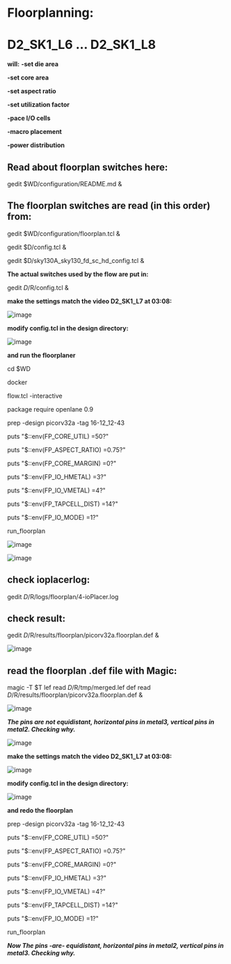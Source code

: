 
# Floorplanning:

# D2_SK1_L6 ... D2_SK1_L8

**will:**
**-set die area**

**-set core area**

**-set aspect ratio**

**-set utilization factor**

**-pace I/O cells**

**-macro placement**

**-power distribution**



## Read about floorplan switches here:

gedit $WD/configuration/README.md &



## The floorplan switches are read (in this order) from:

gedit $WD/configuration/floorplan.tcl &

gedit $D/config.tcl &

gedit $D/sky130A_sky130_fd_sc_hd_config.tcl &

**The actual switches used by the flow are put in:**

gedit $D/$R/config.tcl &


**make the settings match the video D2_SK1_L7 at 03:08:**

![image](https://github.com/user-attachments/assets/e410a4eb-ab79-4a23-8cf5-0032ecbed258)

**modify config.tcl in the design directory:**

![image](https://github.com/user-attachments/assets/1f23c04d-e975-4cca-b223-5e96c49ab8c7)

**and run the floorplaner**

cd $WD

docker

flow.tcl -interactive

package require openlane 0.9

prep -design picorv32a -tag 16-12_12-43

puts "$::env(FP_CORE_UTIL) =50?"

puts "$::env(FP_ASPECT_RATIO) =0.75?"

puts "$::env(FP_CORE_MARGIN) =0?"

puts "$::env(FP_IO_HMETAL) =3?"

puts "$::env(FP_IO_VMETAL) =4?"

puts "$::env(FP_TAPCELL_DIST) =14?"

puts "$::env(FP_IO_MODE) =1?"

run_floorplan

![image](https://github.com/user-attachments/assets/8109629b-5971-4e23-9cda-ba18494c3cc9)

![image](https://github.com/user-attachments/assets/4d0cb450-fbc4-410f-849e-f73c68f1aea6)


## check ioplacerlog:

gedit $D/$R/logs/floorplan/4-ioPlacer.log

## check result:

gedit $D/$R/results/floorplan/picorv32a.floorplan.def &

![image](https://github.com/user-attachments/assets/997b5c05-a245-4e62-bb6d-2e7d1701ecf3)

## read the floorplan .def file with Magic:

magic -T $T lef read $D/$R/tmp/merged.lef def read $D/$R/results/floorplan/picorv32a.floorplan.def &

![image](https://github.com/user-attachments/assets/0d4afac0-ba8c-439d-beed-aa020f9d543a)

***The pins are not equidistant, horizontal pins in metal3, vertical pins in metal2. Checking why.***

![image](https://github.com/user-attachments/assets/37b7940b-0aef-42b6-8a9c-c703da381ed3)

**make the settings match the video D2_SK1_L7 at 03:08:**

![image](https://github.com/user-attachments/assets/e410a4eb-ab79-4a23-8cf5-0032ecbed258)

**modify config.tcl in the design directory:**

![image](https://github.com/user-attachments/assets/1f23c04d-e975-4cca-b223-5e96c49ab8c7)

**and redo the floorplan**

prep -design picorv32a -tag 16-12_12-43

puts "$::env(FP_CORE_UTIL) =50?"

puts "$::env(FP_ASPECT_RATIO) =0.75?"

puts "$::env(FP_CORE_MARGIN) =0?"

puts "$::env(FP_IO_HMETAL) =3?"

puts "$::env(FP_IO_VMETAL) =4?"

puts "$::env(FP_TAPCELL_DIST) =14?"

puts "$::env(FP_IO_MODE) =1?"

run_floorplan

***Now The pins -are- equidistant, horizontal pins in metal2, vertical pins in metal3. Checking why.***
